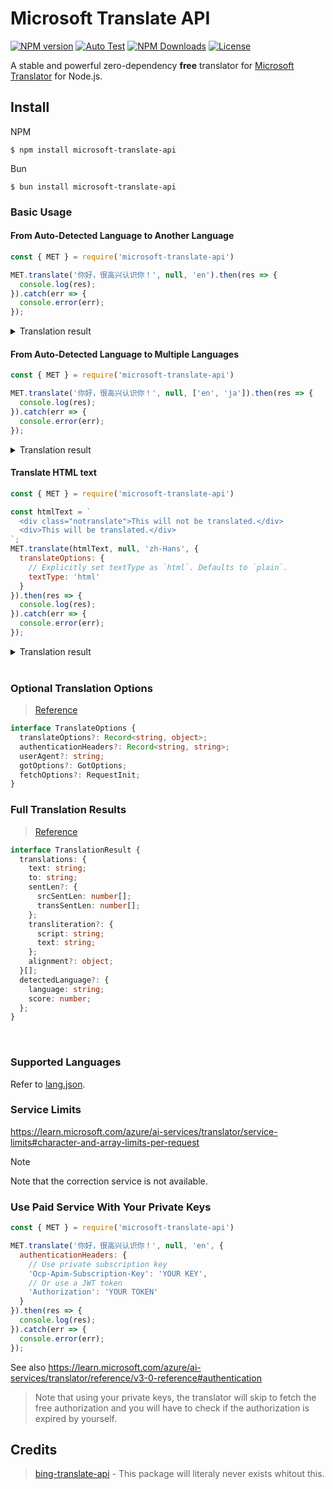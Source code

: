 # Microsoft Translate API

[![NPM version](https://img.shields.io/npm/v/microsoft-translate-api.svg?style=flat)](https://www.npmjs.org/package/microsoft-translate-api)
[![Auto Test](https://github.com/chewawi/microsoft-translate-api/actions/workflows/autotest.yml/badge.svg)](https://github.com/chewawi/microsoft-translate-api/actions/workflows/autotest.yml)
[![NPM Downloads](https://img.shields.io/npm/dm/microsoft-translate-api.svg)](https://npmcharts.com/compare/microsoft-translate-api?minimal=true)
[![License](https://img.shields.io/npm/l/microsoft-translate-api.svg)](https://github.com/tuusuario/microsoft-translate-api/blob/master/LICENSE)

A stable and powerful zero-dependency **free** translator for [Microsoft Translator](https://learn.microsoft.com/azure/ai-services/translator/) for Node.js.

## Install

NPM
```
$ npm install microsoft-translate-api
```

Bun
```
$ bun install microsoft-translate-api
```

### Basic Usage

#### From Auto-Detected Language to Another Language

```javascript
const { MET } = require('microsoft-translate-api')

MET.translate('你好，很高兴认识你！', null, 'en').then(res => {
  console.log(res);
}).catch(err => {
  console.error(err);
});
```

<details>
<summary>Translation result</summary>

```json
[
  {
    "detectedLanguage": {
      "language": "zh-Hans",
      "score": 1
    },
    "translations": [
      {
        "text": "Hello, nice to meet you!",
        "to": "en"
      }
    ]
  }
]
```
</details>

#### From Auto-Detected Language to Multiple Languages

```javascript
const { MET } = require('microsoft-translate-api')

MET.translate('你好，很高兴认识你！', null, ['en', 'ja']).then(res => {
  console.log(res);
}).catch(err => {
  console.error(err);
});
```

<details>
<summary>Translation result</summary>

```json
[
  {
    "detectedLanguage": {
      "language": "zh-Hans",
      "score": 1
    },
    "translations": [
      {
        "text": "Hello, nice to meet you!",
        "to": "en"
      },
      {
        "text": "こんにちは、はじめまして!",
        "to": "ja"
      }
    ]
  }
]
```
</details>

#### Translate HTML text

```javascript
const { MET } = require('microsoft-translate-api')

const htmlText = `
  <div class="notranslate">This will not be translated.</div>
  <div>This will be translated.</div>
`;
MET.translate(htmlText, null, 'zh-Hans', {
  translateOptions: {
    // Explicitly set textType as `html`. Defaults to `plain`.
    textType: 'html'
  }
}).then(res => {
  console.log(res);
}).catch(err => {
  console.error(err);
});
```

<details>
<summary>Translation result</summary>

```json
[
  {
    "detectedLanguage": {
      "language": "en",
      "score": 1
    },
    "translations": [
      {
        "text": "<div class=\"notranslate\">This will not be translated.</div>\n<div>这将被翻译。</div>",
        "to": "zh-Hans"
      }
    ]
  }
]
```
</details>

<br/>

### Optional Translation Options

> [Reference](https://learn.microsoft.com/azure/ai-services/translator/reference/v3-0-translate#optional-parameters)

```typescript
interface TranslateOptions {
  translateOptions?: Record<string, object>;
  authenticationHeaders?: Record<string, string>;
  userAgent?: string;
  gotOptions?: GotOptions;
  fetchOptions?: RequestInit;
}
```

### Full Translation Results

> [Reference](https://learn.microsoft.com/azure/ai-services/translator/reference/v3-0-translate#response-body)

```typescript
interface TranslationResult {
  translations: {
    text: string;
    to: string;
    sentLen?: {
      srcSentLen: number[];
      transSentLen: number[];
    };
    transliteration?: {
      script: string;
      text: string;
    };
    alignment?: object;
  }[];
  detectedLanguage?: {
    language: string;
    score: number;
  };
}
```

<br/>

### Supported Languages

Refer to [lang.json](src/lang.json).

### Service Limits

https://learn.microsoft.com/azure/ai-services/translator/service-limits#character-and-array-limits-per-request

> [!NOTE]
> Note that the correction service is not available.

### Use Paid Service With Your Private Keys

```javascript
const { MET } = require('microsoft-translate-api')

MET.translate('你好，很高兴认识你！', null, 'en', {
  authenticationHeaders: {
    // Use private subscription key
    'Ocp-Apim-Subscription-Key': 'YOUR KEY',
    // Or use a JWT token
    'Authorization': 'YOUR TOKEN'
  }
}).then(res => {
  console.log(res);
}).catch(err => {
  console.error(err);
});
```

See also https://learn.microsoft.com/azure/ai-services/translator/reference/v3-0-reference#authentication

> Note that using your private keys, the translator will skip to fetch the free authorization and you will have to check if the authorization is expired by yourself.

## Credits
> [bing-translate-api](https://github.com/plainheart/bing-translate-api/) - This package will literaly never exists whitout this.